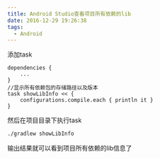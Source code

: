 ```yaml
---
title: Android Studio查看项目所有依赖的lib
date: 2016-12-29 19:26:38
tags:
  - Android
---
```

添加task
```
dependencies {
    ...
}
//显示所有依赖包的存储路径以及版本
task showLibInfo << {
    configurations.compile.each { println it }
}
```

然后在项目目录下执行task
```bash
./gradlew showLibInfo
```

输出结果就可以看到项目所有依赖的lib信息了
